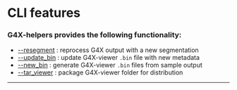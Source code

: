 # CLI features

### G4X-helpers provides the following functionality:

- [--resegment](./resegment.md) : reprocess G4X output with a new segmentation 
- [--update_bin](./update_bin.md) : update G4X-viewer `.bin` file with new metadata
- [--new_bin](./new_bin.md) : generate G4X-viewer `.bin` files from sample output
- [--tar_viewer](./tar_viewer.md) : package G4X-viewer folder for distribution
  
---  

